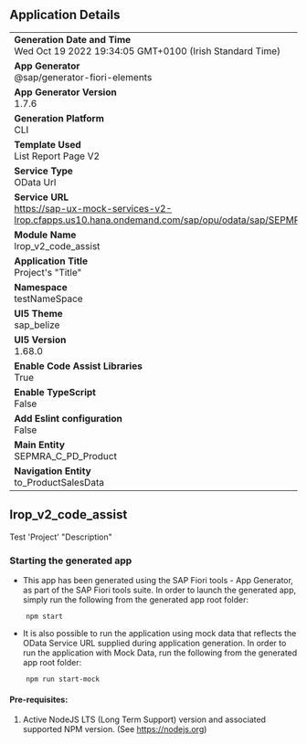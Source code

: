 ## Application Details
|               |
| ------------- |
|**Generation Date and Time**<br>Wed Oct 19 2022 19:34:05 GMT+0100 (Irish Standard Time)|
|**App Generator**<br>@sap/generator-fiori-elements|
|**App Generator Version**<br>1.7.6|
|**Generation Platform**<br>CLI|
|**Template Used**<br>List Report Page V2|
|**Service Type**<br>OData Url|
|**Service URL**<br>https://sap-ux-mock-services-v2-lrop.cfapps.us10.hana.ondemand.com/sap/opu/odata/sap/SEPMRA_PROD_MAN|
|**Module Name**<br>lrop_v2_code_assist|
|**Application Title**<br>Project&#39;s &#34;Title&#34;|
|**Namespace**<br>testNameSpace|
|**UI5 Theme**<br>sap_belize|
|**UI5 Version**<br>1.68.0|
|**Enable Code Assist Libraries**<br>True|
|**Enable TypeScript**<br>False|
|**Add Eslint configuration**<br>False|
|**Main Entity**<br>SEPMRA_C_PD_Product|
|**Navigation Entity**<br>to_ProductSalesData|

## lrop_v2_code_assist

Test &#39;Project&#39; &#34;Description&#34;

### Starting the generated app

-   This app has been generated using the SAP Fiori tools - App Generator, as part of the SAP Fiori tools suite.  In order to launch the generated app, simply run the following from the generated app root folder:

```
    npm start
```

- It is also possible to run the application using mock data that reflects the OData Service URL supplied during application generation.  In order to run the application with Mock Data, run the following from the generated app root folder:

```
    npm run start-mock
```

#### Pre-requisites:

1. Active NodeJS LTS (Long Term Support) version and associated supported NPM version.  (See https://nodejs.org)


